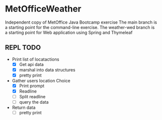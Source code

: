 # MetOfficeWeather
Independent copy of MetOffice Java Bootcamp exercise The main branch is a starting point for the command-line exercise. The weather-wed branch is a starting point for Web application using Spring and Thymeleaf

## REPL TODO

* Print list of locatactions
  * [x] Get api data
  * [x] marshal into data structures
  * [X] pretty print
* Gather users location Choice
  * [X] Print prompt
  * [X] Readline
  * [ ] Split readline
  * [ ] query the data
* Return data
  * [ ] pretty print